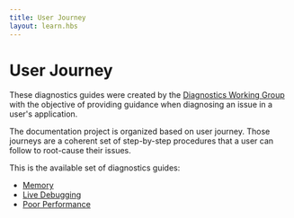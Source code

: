 ```yaml
---
title: User Journey
layout: learn.hbs
---
```


# User Journey

These diagnostics guides were created by the [Diagnostics Working Group][] with the
objective of providing guidance when diagnosing an issue in a user's
application.

The documentation project is organized based on user journey. Those journeys
are a coherent set of step-by-step procedures that a user can follow to
root-cause their issues.

This is the available set of diagnostics guides:

- [Memory](/learn/diagnostics/memory)
- [Live Debugging](/learn/diagnostics/live-debugging)
- [Poor Performance](/learn/diagnostics/poor-performance)

[Diagnostics Working Group]: https://github.com/nodejs/diagnostics
